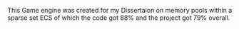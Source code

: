 This Game engine was created for my Dissertaion on memory pools within a sparse set ECS of which the code got 88% and the project got 79% overall. 
